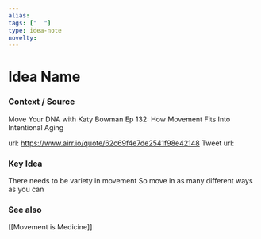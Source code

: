 ```yaml
---
alias: 
tags: ["  "]
type: idea-note
novelty: 
---
```

# Idea Name

### Context / Source
Move Your DNA with Katy Bowman
Ep 132: How Movement Fits Into Intentional Aging

url: https://www.airr.io/quote/62c69f4e7de2541f98e42148
Tweet url: 

### Key Idea

There needs to be variety in movement
So move in as many different ways as you can

### See also
[[Movement is Medicine]]
